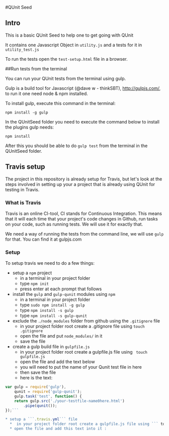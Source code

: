 #QUnit Seed

## Intro

This is a basic QUnit Seed to help one to get going with QUnit

It contains one Javascript Object in ```utility.js``` and a tests for it in ```utility_test.js```

To run the tests open the ```test-setup.html``` file in a browser.

##Run tests from the terminal

You can run your QUnit tests from the terminal using gulp.

Gulp is a build tool for Javascript (@dave w - thinkSBT), http://gulpjs.com/, to run it one need node & npm installed.

To install gulp, execute this command in the terminal:

```npm install -g gulp```

In the QUnitSeed folder you need to execute the command below to install the plugins gulp needs:

```npm install```

After this you should be able to do ```gulp test``` from the terminal in the QUnitSeed folder.

## Travis setup

The project in this repository is already setup for Travis, but let's look at the steps involved in setting up your a project that is already using QUnit for testing in Travis.

### What is Travis

Travis is an online CI-tool, CI stands for Continuous Integration. This means that it will each time that your project's code changes in Github, run tasks on your code, such as running tests. We will use it for exactly that.

We need a way of running the tests from the command line, we will use ```gulp``` for that. You can find it at gulpjs.com

### Setup

To setup travis we need to do a few things:

* setup a ```npm``` project
  * in a terminal in your project folder
  * type ```npm init```
  * press enter at each prompt that follows
* install the ```gulp``` and ```gulp-qunit``` modules using ```npm``` 
  * in a terminal in your project folder
  * type ```sudo npm install -g gulp```
  * type ```npm install -s gulp```
  * type ```npm install -s gulp-qunit```
* exclude the ```./node_modules``` folder from github using the ```.gitignore``` file
  * in your project folder root create a .gitignore file using ```touch .gitignore```
  * open the file and put ```node_modules/``` in it
  * save the file
* create a gulp build file in ```gulpfile.js```
  * in your project folder root create a gulpfile.js file using ``` touch gulpfile.js```
  * open the file and add the text below 
  * you will need to put the name of your Qunit test file in here
  * then save the file
  * here is the text:

```javascript
var gulp = require('gulp'),
    qunit = require('gulp-qunit');
    gulp.task('test', function() {
    return gulp.src('./your-testfile-name0here.html')
        .pipe(qunit());
});```

* setup a ```.travis.yml``` file
  *  in your project folder root create a gulpfile.js file using ``` touch .travis.yml```
  * open the file and add this text into it : 
  ```
  ```









